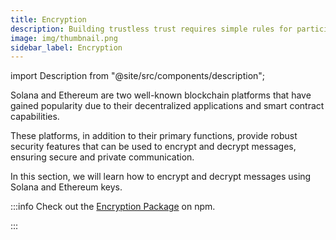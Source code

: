 ```yaml
---
title: Encryption
description: Building trustless trust requires simple rules for participation.
image: img/thumbnail.png
sidebar_label: Encryption
---
```


import Description from "@site/src/components/description";

<Description
  text="Encrypting and Decrypting Messages Using Solana and Ethereum Keys"
/>

Solana and Ethereum are two well-known blockchain platforms that have gained popularity due to their decentralized applications and smart contract capabilities.

These platforms, in addition to their primary functions, provide robust security features that can be used to encrypt and decrypt messages, ensuring secure and private communication.

In this section, we will learn how to encrypt and decrypt messages using Solana and Ethereum keys.

:::info
Check out the [Encryption Package](https://www.npmjs.com/package/solana-encryption) on npm.

:::
